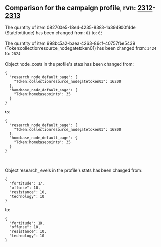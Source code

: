 ## Comparison for the campaign profile, rvn: [2312](https://github.com/PRO100KatYT/FortniteProfileRevisions/tree/main/profiles/campaign/2312%20campaign.json)-[2313](https://github.com/PRO100KatYT/FortniteProfileRevisions/tree/main/profiles/campaign/2313%20campaign.json)

The quantity of item 082700e5-18e4-4235-8383-1a394900f4de (Stat:fortitude) has been changed from: `61` to: `62`
<br><br>
The quantity of item 998bc5a2-baea-4263-86df-40757fbe5439 (Token:collectionresource_nodegatetoken01) has been changed from: `3424` to: `2824`
<br><br>
Object node_costs in the profile's stats has been changed from:

```
{
  "research_node_default_page": {
    "Token:collectionresource_nodegatetoken01": 16200
  },
  "homebase_node_default_page": {
    "Token:homebasepoints": 35
  }
}
```

to:

```
{
  "research_node_default_page": {
    "Token:collectionresource_nodegatetoken01": 16800
  },
  "homebase_node_default_page": {
    "Token:homebasepoints": 35
  }
}
```

<br><br>
Object research_levels in the profile's stats has been changed from:

```
{
  "fortitude": 17,
  "offense": 10,
  "resistance": 10,
  "technology": 10
}
```

to:

```
{
  "fortitude": 18,
  "offense": 10,
  "resistance": 10,
  "technology": 10
}
```

<br><br>
